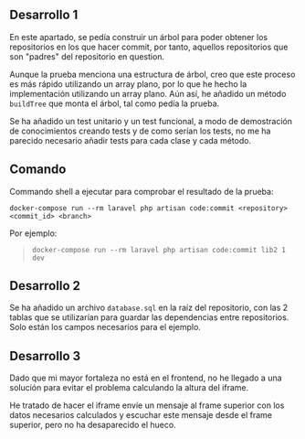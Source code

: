 ## Desarrollo 1

En este apartado, se pedía construir un árbol para poder obtener los repositorios en los que hacer commit, por tanto,
aquellos repositorios que son "padres" del repositorio en question.

Aunque la prueba menciona una estructura de árbol, creo que este proceso es más rápido utilizando un array plano, por lo que he hecho la implementación utilizando un array plano.
Aún así, he añadido un método ```buildTree``` que monta el árbol, tal como pedía la prueba.

Se ha añadido un test unitario y un test funcional, a modo de demostración de conocimientos creando tests y de como serían los tests, no me ha parecido necesario añadir tests para cada clase y cada método.

## Comando

Commando shell a ejecutar para comprobar el resultado de la prueba:

```docker-compose run --rm laravel php artisan code:commit <repository> <commit_id> <branch>```

Por ejemplo:

>```docker-compose run --rm laravel php artisan code:commit lib2 1 dev```

## Desarrollo 2

Se ha añadido un archivo ```database.sql``` en la raíz del repositorio, con las 2 tablas que se utilizarían para guardar
las dependencias entre repositorios. Solo están los campos necesarios para el ejemplo.

## Desarrollo 3

Dado que mi mayor fortaleza no está en el frontend, no he llegado a una solución para evitar el problema calculando la
altura del iframe.

He tratado de hacer el iframe envíe un mensaje al frame superior con los datos necesarios calculados y escuchar este mensaje desde el frame superior, pero no ha desaparecido el hueco.

